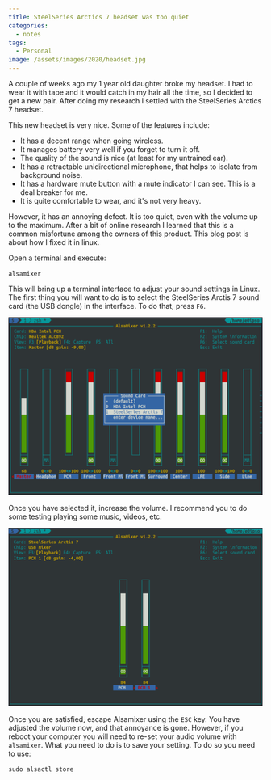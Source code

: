 ```yaml
---
title: SteelSeries Arctics 7 headset was too quiet
categories:
  - notes
tags:
  - Personal
image: /assets/images/2020/headset.jpg
---
```

A couple of weeks ago my 1 year old daughter broke my headset. I had to wear it with tape and it would catch in my hair
all the time, so I decided to get a new pair. After doing my research I settled with the SteelSeries Arctics 7 headset.

This new headset is very nice. Some of the features include:

  - It has a decent range when going wireless.
  - It manages battery very well if you forget to turn it off.
  - The quality of the sound is nice (at least for my untrained ear).
  - It has a retractable unidirectional microphone, that helps to isolate from background noise.
  - It has a hardware mute button with a mute indicator I can see. This is a deal breaker for me.
  - It is quite comfortable to wear, and it's not very heavy.

However, it has an annoying defect. It is too quiet, even with the volume up to the maximum. After a bit of online
research I learned that this is a common misfortune among the owners of this product. This blog post is about how I
fixed it in linux.

Open a terminal and execute:

```
alsamixer
```

This will bring up a terminal interface to adjust your sound settings in Linux. The first thing you will want to do is
to select the SteelSeries Arctis 7 sound card (the USB dongle) in the interface. To do that, press `F6`.

![Alsamixer 1](/assets/images/alsamixer1.png)

Once you have selected it, increase the volume. I recommend you to do some testing playing some music, videos, etc.

![Alsamixer 2](/assets/images/alsamixer2.png)

Once you are satisfied, escape Alsamixer using the `ESC` key. You have adjusted the volume now, and that annoyance is
gone. However, if you reboot your computer you will need to re-set your audio volume with `alsamixer`. What you need to
do is to save your setting. To do so you need to use:

```
sudo alsactl store
```
